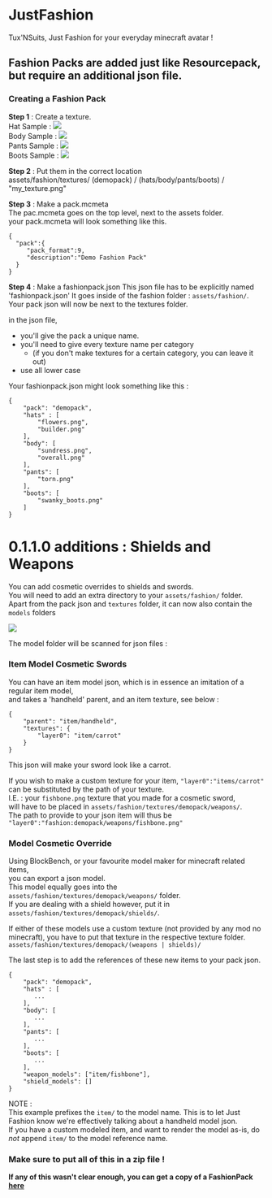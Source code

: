 # JustFashion

Tux'NSuits, Just Fashion for your everyday minecraft avatar !

## Fashion Packs are added just like Resourcepack, but require an additional json file.

### Creating a Fashion Pack

__Step 1__ : Create a texture.  
Hat Sample : ![](http://i.imgur.com/bU4zMSC.png)  
Body Sample : ![](http://i.imgur.com/TCzXL0i.png)  
Pants Sample : ![](http://i.imgur.com/Ys38EbL.png)  
Boots Sample : ![](http://i.imgur.com/9cOEaAo.png)

__Step 2__ : Put them in the correct location  
assets/fashion/textures/ (demopack) /  (hats/body/pants/boots)  /  "my_texture.png"

__Step 3__ : Make a pack.mcmeta  
The pac.mcmeta goes on the top level, next to the assets folder.  
your pack.mcmeta will look something like this.

```
{
  "pack":{
     "pack_format":9,
     "description":"Demo Fashion Pack" 
  }
}  
```  

__Step 4__ : Make a fashionpack.json
This json file has to be explicitly named 'fashionpack.json'
It goes inside of the fashion folder : `assets/fashion/`.  
Your pack json will now be next to the textures folder.

in the json file,

* you'll give the pack a unique name.
* you'll need to give every texture name per category
    * (if you don't make textures for a certain category, you can leave it out)
* use all lower case

Your fashionpack.json might look something like this :

```
{
    "pack": "demopack",
    "hats" : [
        "flowers.png",
        "builder.png"
    ],
    "body": [
        "sundress.png",
        "overall.png"    
    ], 
    "pants": [
        "torn.png"
    ],
    "boots": [
        "swanky_boots.png"
    ]
}
```

# 0.1.1.0 additions : Shields and Weapons

You can add cosmetic overrides to shields and swords.  
You will need to add an extra directory to your `assets/fashion/` folder.  
Apart from the pack json and ``textures`` folder, it can now also contain the ``models`` folders

![](http://i.imgur.com/d9NBesm.png)

The model folder will be scanned for json files :  

### Item Model Cosmetic Swords
You can have an item model json, which is in essence an imitation of a regular item model,  
and takes a 'handheld' parent, and an item texture, see below :

```
{  
    "parent": "item/handheld",  
    "textures": {  
        "layer0": "item/carrot"   
    }    
} 
```  

This json will make your sword look like a carrot.  

If you wish to make a custom texture for your item, `"layer0":"items/carrot"` can be substituted by the path of your
texture.  
I.E. : your ``fishbone.png`` texture that you made for a cosmetic sword,  
will have to be placed in `assets/fashion/textures/demopack/weapons/`.  
The path to provide to your json item will thus be ``"layer0":"fashion:demopack/weapons/fishbone.png"``  

### Model Cosmetic Override
Using BlockBench, or your favourite model maker for minecraft related items,  
you can export a json model.  
This model equally goes into the `assets/fashion/textures/demopack/weapons/` folder.  
If you are dealing with a shield however, put it in `assets/fashion/textures/demopack/shields/`.  

If either of these models use a custom texture (not provided by any mod no minecraft), you have to put that texture in the respective texture folder.  
``assets/fashion/textures/demopack/(weapons | shields)/``


The last step is to add the references of these new items to your pack json.  
```
{
    "pack": "demopack",
    "hats" : [
       ...
    ],
    "body": [
       ...
    ], 
    "pants": [
       ...
    ],
    "boots": [
       ...
    ],
    "weapon_models": ["item/fishbone"],
    "shield_models": []
}
```
NOTE :  
This example prefixes the ``item/`` to the model name. This is to let Just Fashion know we're effectively talking about a handheld model json.  
If you have a custom modeled item, and want to render the model as-is, do *not* append ``item/`` to the model reference name.  



### Make sure to put all of this in a zip file !

__If any of this wasn't clear enough, you can get a copy of a
FashionPack [here](https://minecraft.curseforge.com/projects/justfashion-resource-pack)__
